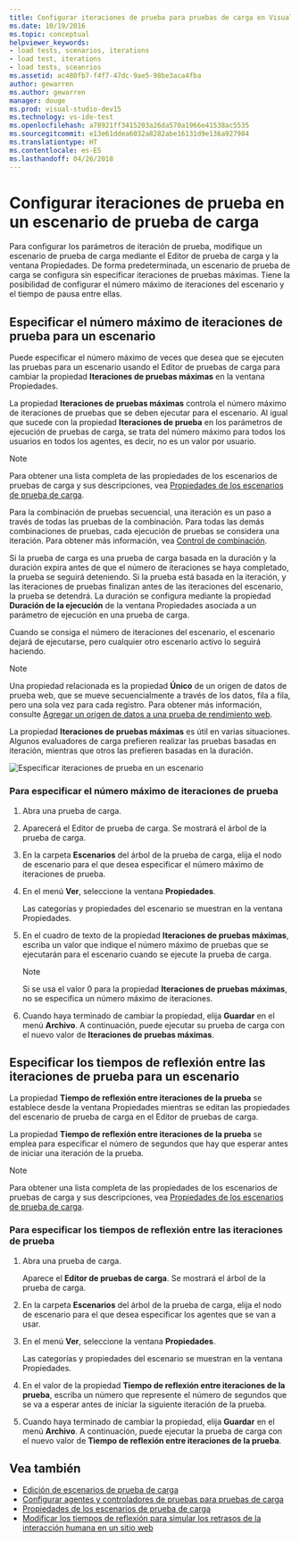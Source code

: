 ```yaml
---
title: Configurar iteraciones de prueba para pruebas de carga en Visual Studio
ms.date: 10/19/2016
ms.topic: conceptual
helpviewer_keywords:
- load tests, scenarios, iterations
- load test, iterations
- load tests, sceanrios
ms.assetid: ac480fb7-f4f7-47dc-9ae5-98be3aca4fba
author: gewarren
ms.author: gewarren
manager: douge
ms.prod: visual-studio-dev15
ms.technology: vs-ide-test
ms.openlocfilehash: a78921ff3415203a26da570a1966e41538ac5535
ms.sourcegitcommit: e13e61ddea6032a8282abe16131d9e136a927984
ms.translationtype: HT
ms.contentlocale: es-ES
ms.lasthandoff: 04/26/2018
---
```

# <a name="configure-test-iterations-in-a-load-test-scenario"></a>Configurar iteraciones de prueba en un escenario de prueba de carga

Para configurar los parámetros de iteración de prueba, modifique un escenario de prueba de carga mediante el Editor de prueba de carga y la ventana Propiedades. De forma predeterminada, un escenario de prueba de carga se configura sin especificar iteraciones de pruebas máximas. Tiene la posibilidad de configurar el número máximo de iteraciones del escenario y el tiempo de pausa entre ellas.

## <a name="specify-the-maximum-test-iterations-for-a-scenario"></a>Especificar el número máximo de iteraciones de prueba para un escenario

Puede especificar el número máximo de veces que desea que se ejecuten las pruebas para un escenario usando el Editor de pruebas de carga para cambiar la propiedad **Iteraciones de pruebas máximas** en la ventana Propiedades.

La propiedad **Iteraciones de pruebas máximas** controla el número máximo de iteraciones de pruebas que se deben ejecutar para el escenario. Al igual que sucede con la propiedad **Iteraciones de prueba** en los parámetros de ejecución de pruebas de carga, se trata del número máximo para todos los usuarios en todos los agentes, es decir, no es un valor por usuario.

> [!NOTE]
> Para obtener una lista completa de las propiedades de los escenarios de pruebas de carga y sus descripciones, vea [Propiedades de los escenarios de prueba de carga](../test/load-test-scenario-properties.md).

 Para la combinación de pruebas secuencial, una iteración es un paso a través de todas las pruebas de la combinación. Para todas las demás combinaciones de pruebas, cada ejecución de pruebas se considera una iteración. Para obtener más información, vea [Control de combinación](../test/edit-the-test-mix-to-specify-which-web-browsers-types-in-a-load-test-scenario.md).

 Si la prueba de carga es una prueba de carga basada en la duración y la duración expira antes de que el número de iteraciones se haya completado, la prueba se seguirá deteniendo. Si la prueba está basada en la iteración, y las iteraciones de pruebas finalizan antes de las iteraciones del escenario, la prueba se detendrá. La duración se configura mediante la propiedad **Duración de la ejecución** de la ventana Propiedades asociada a un parámetro de ejecución en una prueba de carga.

 Cuando se consiga el número de iteraciones del escenario, el escenario dejará de ejecutarse, pero cualquier otro escenario activo lo seguirá haciendo.

> [!NOTE]
> Una propiedad relacionada es la propiedad **Único** de un origen de datos de prueba web, que se mueve secuencialmente a través de los datos, fila a fila, pero una sola vez para cada registro. Para obtener más información, consulte [Agregar un origen de datos a una prueba de rendimiento web](../test/add-a-data-source-to-a-web-performance-test.md).

 La propiedad **Iteraciones de pruebas máximas** es útil en varias situaciones. Algunos evaluadores de carga prefieren realizar las pruebas basadas en iteración, mientras que otros las prefieren basadas en la duración.

 ![Especificar iteraciones de prueba en un escenario](../test/media/loadtest_prop.png "LoadTest_Prop")

### <a name="to-specify-the-maximum-test-iterations"></a>Para especificar el número máximo de iteraciones de prueba

1.  Abra una prueba de carga.

2.  Aparecerá el Editor de prueba de carga. Se mostrará el árbol de la prueba de carga.

3.  En la carpeta **Escenarios** del árbol de la prueba de carga, elija el nodo de escenario para el que desea especificar el número máximo de iteraciones de prueba.

4.  En el menú **Ver**, seleccione la ventana **Propiedades**.

     Las categorías y propiedades del escenario se muestran en la ventana Propiedades.

5.  En el cuadro de texto de la propiedad **Iteraciones de pruebas máximas**, escriba un valor que indique el número máximo de pruebas que se ejecutarán para el escenario cuando se ejecute la prueba de carga.

    > [!NOTE]
    > Si se usa el valor 0 para la propiedad **Iteraciones de pruebas máximas**, no se especifica un número máximo de iteraciones.

6.  Cuando haya terminado de cambiar la propiedad, elija **Guardar** en el menú **Archivo**. A continuación, puede ejecutar su prueba de carga con el nuevo valor de **Iteraciones de pruebas máximas**.

## <a name="specifying-think-times-between-test-iterations-for-a-scenario"></a>Especificar los tiempos de reflexión entre las iteraciones de prueba para un escenario

La propiedad **Tiempo de reflexión entre iteraciones de la prueba** se establece desde la ventana Propiedades mientras se editan las propiedades del escenario de prueba de carga en el Editor de pruebas de carga.

La propiedad **Tiempo de reflexión entre iteraciones de la prueba** se emplea para especificar el número de segundos que hay que esperar antes de iniciar una iteración de la prueba.

> [!NOTE]
> Para obtener una lista completa de las propiedades de los escenarios de pruebas de carga y sus descripciones, vea [Propiedades de los escenarios de prueba de carga](../test/load-test-scenario-properties.md).

### <a name="to-specify-the-think-times-between-test-iterations"></a>Para especificar los tiempos de reflexión entre las iteraciones de prueba

1.  Abra una prueba de carga.

     Aparece el **Editor de pruebas de carga**. Se mostrará el árbol de la prueba de carga.

2.  En la carpeta **Escenarios** del árbol de la prueba de carga, elija el nodo de escenario para el que desea especificar los agentes que se van a usar.

3.  En el menú **Ver**, seleccione la ventana **Propiedades**.

     Las categorías y propiedades del escenario se muestran en la ventana Propiedades.

4.  En el valor de la propiedad **Tiempo de reflexión entre iteraciones de la prueba**, escriba un número que represente el número de segundos que se va a esperar antes de iniciar la siguiente iteración de la prueba.

5.  Cuando haya terminado de cambiar la propiedad, elija **Guardar** en el menú **Archivo**. A continuación, puede ejecutar la prueba de carga con el nuevo valor de **Tiempo de reflexión entre iteraciones de la prueba**.

## <a name="see-also"></a>Vea también

- [Edición de escenarios de prueba de carga](../test/edit-load-test-scenarios.md)
- [Configurar agentes y controladores de pruebas para pruebas de carga](../test/configure-test-agents-and-controllers-for-load-tests.md)
- [Propiedades de los escenarios de prueba de carga](../test/load-test-scenario-properties.md)
- [Modificar los tiempos de reflexión para simular los retrasos de la interacción humana en un sitio web](../test/edit-think-times-in-load-test-scenarios.md)
